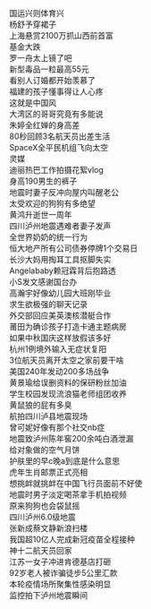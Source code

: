 国运兴则体育兴  
杨舒予穿裙子  
上海悬赏2100万抓山西前首富  
基金大跌  
罗一舟太上镜了吧  
新型毒品一粒最高55元  
看别人订婚都开始羡慕了  
福建的孩子懂事得让人心疼  
这就是中国风  
大湾区的哥哥究竟有多能说  
朱婷全红婵的身高差  
80秒回顾3名航天员出差生活  
SpaceX全平民机组飞向太空  
灵媒  
迪丽热巴工作拍摄花絮vlog  
身高190男生的裤子  
地震时妻子反冲向屋内叫醒老公  
太受欢迎的狗狗有多绝望  
黄鸿升逝世一周年  
四川泸州地震遇难者妻子发声  
全世界奶奶的统一行为  
恒大地产所有公司债券停牌1个交易日  
长沙大妈用掏耳工具抠脚失实  
Angelababy赖冠霖背后抱路透  
小S发文感谢国台办  
高瀚宇好像幼儿园大班刚毕业  
求生欲极强的聊天记录  
外交部回应美英澳核潜艇合作  
莆田为确诊孩子打造卡通主题病房  
如果中秋国庆这样放假该多好  
杭州1例境外输入无症状复阳  
3位航天员离开太空之家前要干啥  
美国240年发动200多场战争  
黄景瑜给误删资料的保研粉丝加油  
学生校园发现流浪猫老师组团收养  
黄鼠狼的屁有多臭  
航拍四川泸县地震现场  
曾可妮好像有那个社交nb症  
地震致泸州陈年窖200余吨白酒泄漏  
给对象做的空气月饼  
护肤里的早c晚a到底是什么意思  
虎年生肖邮票正式亮相  
想挑衅就挑衅在中国飞行员面前不好使  
地震时男子淡定喝茶拿手机拍视频  
原来狗狗也会袋鼠摇  
四川泸州6.0级地震  
张新成蔡文静新浪扫楼  
我国超10亿人完成新冠疫苗全程接种  
神十二航天员回家  
江苏一女子冲进肯德基店打砸  
92岁老人被诈骗徒步5公里汇款  
本轮疫情场所聚集性感染明显  
监控拍下泸州地震瞬间  
